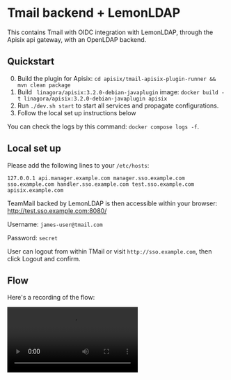 # Tmail backend + LemonLDAP

This contains Tmail with OIDC integration with LemonLDAP, through the Apisix api gateway, with an OpenLDAP backend.

## Quickstart

0. Build the plugin for Apisix: `cd apisix/tmail-apisix-plugin-runner && mvn clean package`
1. Build ` linagora/apisix:3.2.0-debian-javaplugin` image: `docker build -t linagora/apisix:3.2.0-debian-javaplugin apisix`
2. Run `./dev.sh start` to start all services and propagate configurations.
3. Follow the local set up instructions below

You can check the logs by this command: `docker compose logs -f`.

## Local set up

Please add the following lines to your `/etc/hosts`:

```
127.0.0.1 api.manager.example.com manager.sso.example.com sso.example.com handler.sso.example.com test.sso.example.com apisix.example.com
```

TeamMail backed by LemonLDAP is then accessible within your browser: http://test.sso.example.com:8080/

Username: `james-user@tmail.com`

Password: `secret`

User can logout from within TMail or visit `http://sso.example.com`, then click Logout and confirm.

## Flow

Here's a recording of the flow:

![](./media/OIDC-flow.mp4)